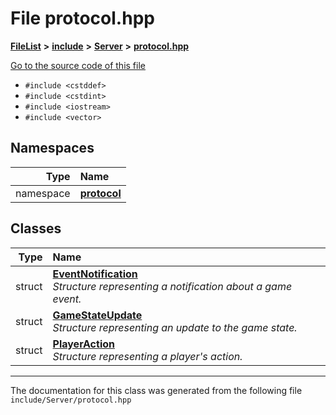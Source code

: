 

# File protocol.hpp



[**FileList**](files.md) **>** [**include**](dir_d44c64559bbebec7f509842c48db8b23.md) **>** [**Server**](dir_17f455aea618a06e8886390757d4c564.md) **>** [**protocol.hpp**](protocol_8hpp.md)

[Go to the source code of this file](protocol_8hpp_source.md)



* `#include <cstddef>`
* `#include <cstdint>`
* `#include <iostream>`
* `#include <vector>`













## Namespaces

| Type | Name |
| ---: | :--- |
| namespace | [**protocol**](namespaceprotocol.md) <br> |


## Classes

| Type | Name |
| ---: | :--- |
| struct | [**EventNotification**](structprotocol_1_1EventNotification.md) <br>_Structure representing a notification about a game event._  |
| struct | [**GameStateUpdate**](structprotocol_1_1GameStateUpdate.md) <br>_Structure representing an update to the game state._  |
| struct | [**PlayerAction**](structprotocol_1_1PlayerAction.md) <br>_Structure representing a player's action._  |



















































------------------------------
The documentation for this class was generated from the following file `include/Server/protocol.hpp`

